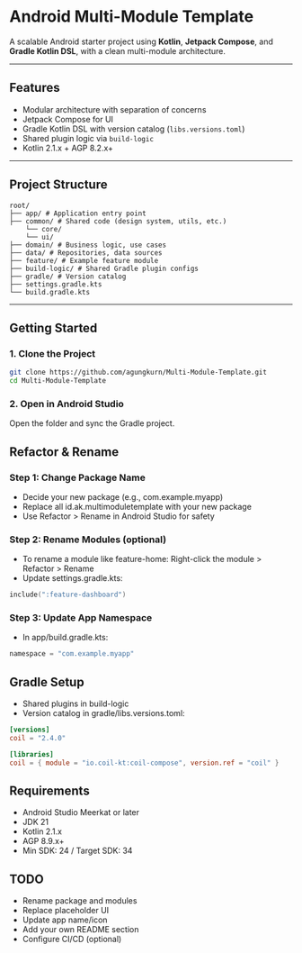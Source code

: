 # Android Multi-Module Template

A scalable Android starter project using **Kotlin**, **Jetpack Compose**, and **Gradle Kotlin DSL**, with a clean multi-module architecture.

---

## Features

- Modular architecture with separation of concerns
- Jetpack Compose for UI
- Gradle Kotlin DSL with version catalog (`libs.versions.toml`)
- Shared plugin logic via `build-logic`
- Kotlin 2.1.x + AGP 8.2.x+

---

## Project Structure
```
root/
├── app/ # Application entry point
├── common/ # Shared code (design system, utils, etc.)
    └── core/
    └── ui/
├── domain/ # Business logic, use cases 
├── data/ # Repositories, data sources 
├── feature/ # Example feature module 
├── build-logic/ # Shared Gradle plugin configs 
├── gradle/ # Version catalog 
├── settings.gradle.kts 
└── build.gradle.kts
```

---

## Getting Started

### 1. Clone the Project

```bash
git clone https://github.com/agungkurn/Multi-Module-Template.git
cd Multi-Module-Template
```

### 2. Open in Android Studio
Open the folder and sync the Gradle project.

## Refactor & Rename
### Step 1: Change Package Name
- Decide your new package (e.g., com.example.myapp)
- Replace all id.ak.multimoduletemplate with your new package
- Use Refactor > Rename in Android Studio for safety

### Step 2: Rename Modules (optional)
- To rename a module like feature-home: Right-click the module > Refactor > Rename
- Update settings.gradle.kts:
```kotlin
include(":feature-dashboard")
```

### Step 3: Update App Namespace
- In app/build.gradle.kts:
```kotlin
namespace = "com.example.myapp"
```

## Gradle Setup
- Shared plugins in build-logic
- Version catalog in gradle/libs.versions.toml:

```toml
[versions]
coil = "2.4.0"

[libraries]
coil = { module = "io.coil-kt:coil-compose", version.ref = "coil" }
```

## Requirements
- Android Studio Meerkat or later
- JDK 21
- Kotlin 2.1.x
- AGP 8.9.x+
- Min SDK: 24 / Target SDK: 34

## TODO
- Rename package and modules
- Replace placeholder UI
- Update app name/icon
- Add your own README section
- Configure CI/CD (optional)
